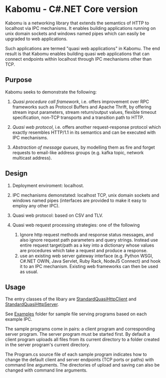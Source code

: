 # Kabomu - C#.NET Core version

Kabomu is a networking library that extends the semantics of HTTP to localhost via IPC mechanisms. It enables building applications running on unix domain sockets and
windows named pipes which can easily be upgraded to web applications.

Such applications are termed "quasi web applications" in Kabomu. The end result is that Kabomu enables building quasi web applications that can connect endpoints within localhost through IPC mechanisms other than TCP.

## Purpose

Kabomu seeks to demonstrate the following:

1. *Quasi procedure call framework*, i.e. offers improvement over RPC frameworks such as Protocol Buffers and Apache Thrift, by offering stream input parameters, stream return/output values, flexible timeout specification, non-TCP transports and a transition path to HTTP.

2. *Quasi web protocol*, i.e. offers another request-response protocol which exactly resembles HTTP/1.1 in its semantics and can be executed with IPC mechanisms.

4. *Abstraction of message queues*, by modelling them as fire and forget requests to email-like address groups (e.g. kafka topic, network multicast address).


## Design

1. Deployment enviroment: localhost.

1. IPC mechanisms demonstated: localhost TCP, unix domain sockets and windows named pipes (interfaces are provided to make it easy to employ any other IPC).

3. Quasi web protocol: based on CSV and TLV.

3. Quasi web request processing strategies: one of the following
   1. Ignore http request methods and response status messages, and also ignore request path parameters and query strings. Instead use entire request target/path as a key into a
   dictionary whose values are procedures which take a request and produce a response.
   2. use an existing web server gateway interface (e.g. Python WSGI, C#.NET OWIN, Java Servlet, Ruby Rack, NodeJS Connect) and hook it to an IPC mechanism. Existing web frameworks can then be used as usual.

## Usage

The entry classes of the libary are [StandardQuasiHttpClient](https://github.com/aaronicsubstances/cskabomu/tree/main/src/Kabomu/StandardQuasiHttpClient.cs) and [StandardQuasiHttpServer](https://github.com/aaronicsubstances/cskabomu/tree/main/src/Kabomu/StandardQuasiHttpServer.cs).

See [Examples](https://github.com/aaronicsubstances/cskabomu/tree/main/examples) folder for sample file serving programs based on each example IPC.

The sample programs come in pairs:  a client program and corresponding server program. The server program must be started first. By default a client program uploads all files from its current directory to a folder created in the server program's current directory.

The Program.cs source file of each sample program indicates how to change the default client and server endpoints (TCP ports or paths) with command line arguments. The directories of upload and saving can also be changed with command line arguments.
